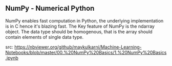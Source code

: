 ## NumPy - Numerical Python
NumPy enables fast computation in Python, the underlying implementation is in C hence it's blazing fast. The Key feature of NumPy is the ndarray object. The data type should be homogenous, that is the array should contain elements of single data type.


















src: https://nbviewer.org/github/maykulkarni/Machine-Learning-Notebooks/blob/master/00.%20NumPy%20Basics/1.%20NumPy%20Basics.ipynb

